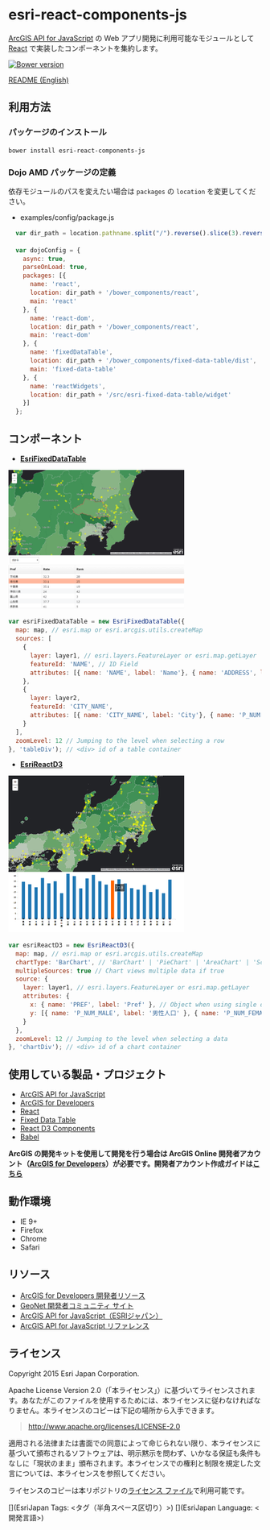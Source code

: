 # esri-react-components-js

[ArcGIS API for JavaScript](https://developers.arcgis.com/javascript/) の Web アプリ開発に利用可能なモジュールとして [React](http://facebook.github.io/react/) で実装したコンポーネントを集約します。

[![Bower version](https://badge.fury.io/bo/esri-react-components-js.svg)](http://badge.fury.io/bo/badges)

[README (English)](README_en.md)

## 利用方法

### パッケージのインストール

```
bower install esri-react-components-js
```

### Dojo AMD パッケージの定義

依存モジュールのパスを変えたい場合は `packages` の `location` を変更してください。

* examples/config/package.js

```javascript
  var dir_path = location.pathname.split("/").reverse().slice(3).reverse().join("/");

  var dojoConfig = {
    async: true,
    parseOnLoad: true,
    packages: [{
      name: 'react',
      location: dir_path + '/bower_components/react',
      main: 'react'
    }, {
      name: 'react-dom',
      location: dir_path + '/bower_components/react',
      main: 'react-dom'
    }, {
      name: 'fixedDataTable',
      location: dir_path + '/bower_components/fixed-data-table/dist',
      main: 'fixed-data-table'
    }, {
      name: 'reactWidgets',
      location: dir_path + '/src/esri-fixed-data-table/widget'
    }]
  };
```

## コンポーネント

* [__EsriFixedDataTable__](https://esrijapan.github.io/esri-react-components-js/examples/esri-fixed-data-table.html)

<img src="img/EsriFixedDataTable.png" width="350px">

```javascript
var esriFixedDataTable = new EsriFixedDataTable({
  map: map, // esri.map or esri.arcgis.utils.createMap
  sources: [
    {
      layer: layer1, // esri.layers.FeatureLayer or esri.map.getLayer
      featureId: 'NAME', // ID Field
      attributes: [{ name: 'NAME', label: 'Name'}, { name: 'ADDRESS', label: 'Address'}, { name: 'TYPE', label: 'Type'}] // name: Field Name, label: Alias (using a header of table)
    },
    {
      layer: layer2,
      featureId: 'CITY_NAME',
      attributes: [{ name: 'CITY_NAME', label: 'City'}, { name: 'P_NUM', label: 'Population'}]
    }
  ],
  zoomLevel: 12 // Jumping to the level when selecting a row
}, 'tableDiv'); // <div> id of a table container
```

* [__EsriReactD3__]()

<img src="img/EsriReactD3.png" width="350px">

```javascript
var esriReactD3 = new EsriReactD3({
  map: map, // esri.map or esri.arcgis.utils.createMap
  chartType: 'BarChart', // 'BarChart' | 'PieChart' | 'AreaChart' | 'ScatterPlot' | 'LineChart'
  multipleSources: true // Chart views multiple data if true
  source: {
    layer: layer1, // esri.layers.FeatureLayer or esri.map.getLayer
    attributes: {
      x: { name: 'PREF', label: 'Pref' }, // Object when using single data
      y: [{ name: 'P_NUM_MALE', label: '男性人口' }, { name: 'P_NUM_FEMALE', label: '女性人口' }] // Array when using multiple data
    }
  },
  zoomLevel: 12 // Jumping to the level when selecting a data
}, 'chartDiv'); // <div> id of a chart container
```

## 使用している製品・プロジェクト

* [ArcGIS API for JavaScript](https://developers.arcgis.com/javascript/)
* [ArcGIS for Developers](https://developers.arcgis.com/en/)
* [React](https://facebook.github.io/react/)
* [Fixed Data Table](https://facebook.github.io/fixed-data-table/)
* [React D3 Components](https://github.com/codesuki/react-d3-components)
* [Babel](https://babeljs.io)

__ArcGIS の開発キットを使用して開発を行う場合は ArcGIS Online 開発者アカウント（[ArcGIS for Developers](https://developers.arcgis.com/en/)）が必要です。開発者アカウント作成ガイドは[こちら](http://www.esrij.com/cgi-bin/wp/wp-content/uploads/documents/signup-esri-developers.pdf)__

## 動作環境

* IE 9+
* Firefox
* Chrome
* Safari

## リソース

* [ArcGIS for Developers 開発者リソース](https://github.com/EsriJapan/arcgis-dev-resources)
* [GeoNet 開発者コミュニティ サイト](https://geonet.esri.com/groups/devcom-jp)
* [ArcGIS API for JavaScript（ESRIジャパン）](http://www.esrij.com/products/arcgis-api-for-javascript/)
* [ArcGIS API for JavaScript リファレンス](https://developers.arcgis.com/javascript/jsapi/)

## ライセンス
Copyright 2015 Esri Japan Corporation.

Apache License Version 2.0（「本ライセンス」）に基づいてライセンスされます。あなたがこのファイルを使用するためには、本ライセンスに従わなければなりません。本ライセンスのコピーは下記の場所から入手できます。

> http://www.apache.org/licenses/LICENSE-2.0

適用される法律または書面での同意によって命じられない限り、本ライセンスに基づいて頒布されるソフトウェアは、明示黙示を問わず、いかなる保証も条件もなしに「現状のまま」頒布されます。本ライセンスでの権利と制限を規定した文言については、本ライセンスを参照してください。

ライセンスのコピーは本リポジトリの[ライセンス ファイル](./LICENSE)で利用可能です。

[](EsriJapan Tags: <タグ（半角スペース区切り）>)
[](EsriJapan Language: <開発言語>)
